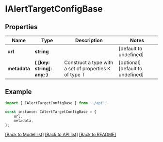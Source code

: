 # IAlertTargetConfigBase


## Properties

Name | Type | Description | Notes
------------ | ------------- | ------------- | -------------
**url** | **string** |  | [default to undefined]
**metadata** | **{ [key: string]: any; }** | Construct a type with a set of properties K of type T | [optional] [default to undefined]

## Example

```typescript
import { IAlertTargetConfigBase } from './api';

const instance: IAlertTargetConfigBase = {
    url,
    metadata,
};
```

[[Back to Model list]](../README.md#documentation-for-models) [[Back to API list]](../README.md#documentation-for-api-endpoints) [[Back to README]](../README.md)

